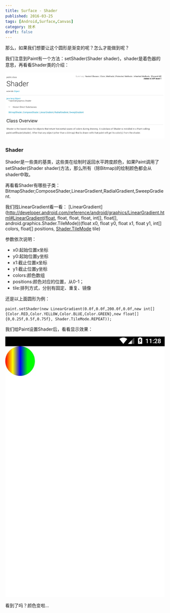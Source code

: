 ```yaml
---
title: Surface - Shader
published: 2016-03-25
tags: [Android,Surface,Canvas]
category: 技术
draft: false
---
```



那么，如果我们想要让这个圆形是渐变的呢？怎么才能做到呢？

我们注意到Paint有一个方法：setShader(Shader shader)，shader是着色器的意思，再看看Shader类的介绍：



![Shader官方文档](./image_0.png)
### Shader

Shader是一些类的基类，这些类在绘制时返回水平跨度颜色，如果Paint调用了setShader(Shader shader)方法，那么所有（除Bitmap)的绘制颜色都会从shader中取。


再看看Shader有哪些子类：
BitmapShader,ComposeShader,LinearGradient,RadialGradient,SweepGradient.

我们找LinearGradient看一看：
[LinearGradient](http://developer.android.com/reference/android/graphics/LinearGradient.html#LinearGradient(float, float, float, float, int[], float[], android.graphics.Shader.TileMode))(float x0, float y0, float x1, float y1, int[] colors, float[] positions, [Shader.TileMode](http://developer.android.com/reference/android/graphics/Shader.TileMode.html) tile)

参数依次说明：
- x0:起始位置x坐标
- y0:起始位置y坐标
- x1:截止位置x坐标
- y1:截止位置y坐标
- colors:颜色数组
- positions:颜色对应的位置，从0-1；
- tile:排列方式，分别有固定、重复、镜像

还是以上面圆形为例：

    paint.setShader(new LinearGradient(0.0f,0.0f,200.0f,0.0f,new int[]{Color.RED,Color.YELLOW,Color.BLUE,Color.GREEN},new float[]{0,0.25f,0.5f,0.75f}, Shader.TileMode.REPEAT));
我们给Paint设置Shader后，看看显示效果：


![设置Shader后的效果](./image_1.png)

看到了吗？颜色变啦...
